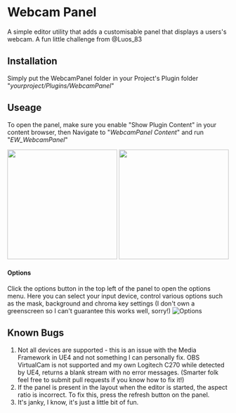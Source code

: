 # Webcam Panel
A simple editor utility that adds a customisable panel that displays a users's webcam. A fun little challenge from @Luos_83

## Installation
Simply put the WebcamPanel folder in your Project's Plugin folder "*yourproject/Plugins/WebcamPanel*"

## Useage
To open the panel, make sure you enable "Show Plugin Content" in your content browser, then Navigate to "*WebcamPanel Content*" and run "*EW_WebcamPanel*"

<img src="https://imgur.com/CQBr11W.png" height="250"> <img src="https://imgur.com/WInEUZh.png" height="250">

#### Options
Click the options button in the top left of the panel to open the options menu. Here you can select your input device, control various options such as the mask, background and chroma key settings (I don't own a greenscreen so I can't guarantee this works well, sorry!)
![Options](https://imgur.com/VZVQXcr.png)



## Known Bugs

1. Not all devices are supported - this is an issue with the Media Framework in UE4 and not something I can personally fix. OBS VirtualCam is not supported and my own Logitech C270 while detected by UE4, returns a blank stream with no error messages. (Smarter folk feel free to submit pull requests if you know how to fix it!)
2. If the panel is present in the layout when the editor is started, the aspect ratio is incorrect. To fix this, press the refresh button on the panel.
3. It's janky, I know, it's just a little bit of fun.
